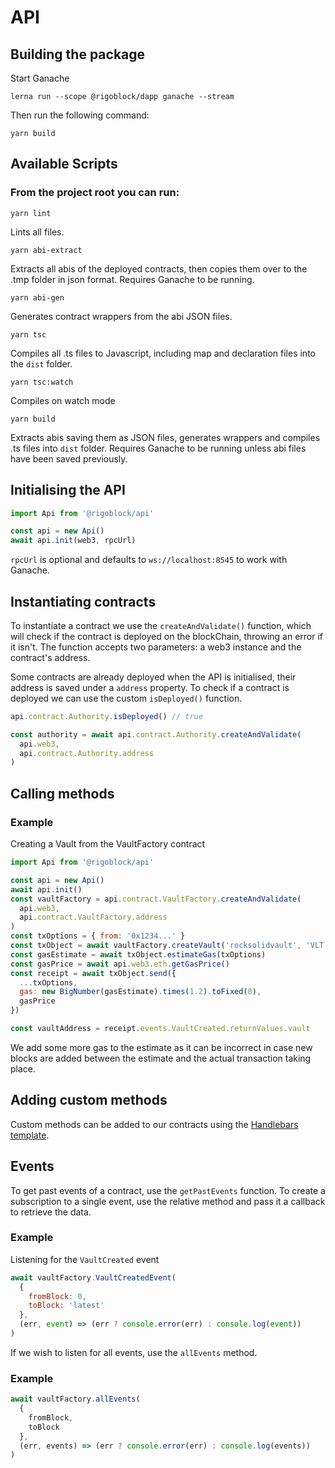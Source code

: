 # API

## Building the package

Start Ganache
```
lerna run --scope @rigoblock/dapp ganache --stream
```
Then run the following command:
```
yarn build
```

## Available Scripts

### From the project root you can run:
```
yarn lint
```
Lints all files.
```
yarn abi-extract
```
Extracts all abis of the deployed contracts, then copies them over to the .tmp folder in json format. Requires Ganache to be running.
```
yarn abi-gen
```
Generates contract wrappers from the abi JSON files.
```
yarn tsc
```
Compiles all .ts files to Javascript, including map and declaration files into the `dist` folder.
```
yarn tsc:watch
```
Compiles on watch mode
```
yarn build
```
Extracts abis saving them as JSON files, generates wrappers and compiles .ts files into `dist` folder. Requires Ganache to be running unless abi files have been saved previously.

## Initialising the API

```javascript
import Api from '@rigoblock/api'

const api = new Api()
await api.init(web3, rpcUrl)
```
`rpcUrl` is optional and defaults to `ws://localhost:8545` to work with Ganache.

## Instantiating contracts

To instantiate a contract we use the `createAndValidate()` function, which will check if the contract is deployed on the blockChain, throwing an error if it isn't. The function accepts two parameters: a web3 instance and the contract's address.

Some contracts are already deployed when the API is initialised, their address is saved under a `address` property. To check if a contract is deployed we can use the custom `isDeployed()` function.

```javascript
api.contract.Authority.isDeployed() // true

const authority = await api.contract.Authority.createAndValidate(
  api.web3,
  api.contract.Authority.address
)
```

## Calling methods

### Example
Creating a Vault from the VaultFactory contract

```javascript
import Api from '@rigoblock/api'

const api = new Api()
await api.init()
const vaultFactory = api.contract.VaultFactory.createAndValidate(
  api.web3,
  api.contract.VaultFactory.address
)
const txOptions = { from: '0x1234...' }
const txObject = await vaultFactory.createVault('rocksolidvault', 'VLT')
const gasEstimate = await txObject.estimateGas(txOptions)
const gasPrice = await api.web3.eth.getGasPrice()
const receipt = await txObject.send({
  ...txOptions,
  gas: new BigNumber(gasEstimate).times(1.2).toFixed(0),
  gasPrice
})

const vaultAddress = receipt.events.VaultCreated.returnValues.vault
```
We add some more gas to the estimate as it can be incorrect in case new blocks are added between the estimate and the actual transaction taking place.

## Adding custom methods

Custom methods can be added to our contracts using the [Handlebars template](template.handlebars).

## Events

To get past events of a contract, use the `getPastEvents` function. To create a subscription to a single event, use the relative method and pass it a callback to retrieve the data.

### Example

Listening for the `VaultCreated` event

```javascript
await vaultFactory.VaultCreatedEvent(
  {
    fromBlock: 0,
    toBlock: 'latest'
  },
  (err, event) => (err ? console.error(err) : console.log(event))
)
```

If we wish to listen for all events, use the `allEvents` method.

### Example
```javascript
await vaultFactory.allEvents(
  {
    fromBlock,
    toBlock
  },
  (err, events) => (err ? console.error(err) : console.log(events))
)
```
